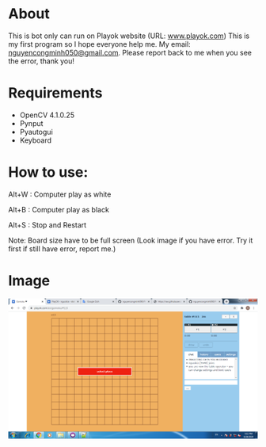 # About
This is bot only can run on Playok website (URL: www.playok.com)
This is my first program so I hope everyone help me. My email: nguyencongminh050@gmail.com. Please report back to me when you see the error, thank you!
# Requirements
- OpenCV 4.1.0.25
- Pynput
- Pyautogui
- Keyboard
# How to use:
Alt+W : Computer play as white

Alt+B : Computer play as black

Alt+S : Stop and Restart

Note: Board size have to be full screen (Look image if you have error. Try it first if still have error, report me.)

# Image
![Image](https://github.com/nguyencongminh090/Program/blob/master/Board.png)




